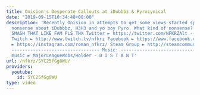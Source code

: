 ```yaml
---
title: Onision's Desperate Callouts at iDubbbz & Pyrocynical
date: "2019-09-15T10:34:48+08:00"
description: 'Recently Onision in attempts to get some views started spewing absolute
  nonsense about iDubbbz, H3H3 and yo boy Pyro. What kind of nonsense? Let''s see.
  SMASH THAT LIKE FAM PLS THX Twitter ► https://twitter.com/NFKRZAlt ---------------------------------
  Twitch ► http://www.twitch.tv/nfkrz Facebook ► https://www.facebook.com/NFKRZ1 Instagram
  ► https://instagram.com/roman_nfkrz/ Steam Group ► http://steamcommunity.com/groups/nfkrzgroup
  --------------------------------- Music: --------------------------------- Outro
  music ► MajorLeagueWobs/Holder - D I S T A N T'
url: /nfkrz/SYC25fGg8WU/
providers:
  youtube:
    id: SYC25fGg8WU
type: video
---
```


